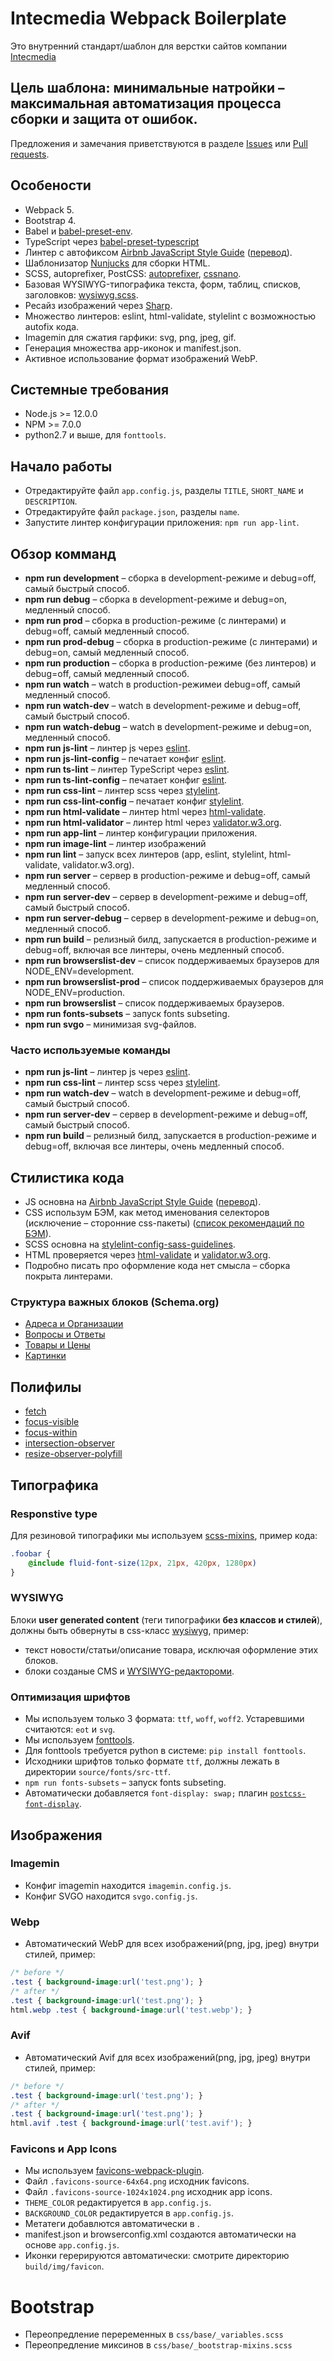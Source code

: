 # Intecmedia Webpack Boilerplate


Это внутренний стандарт/шаблон для верстки сайтов компании [Intecmedia](http://intecmedia.ru)

## Цель шаблона: минимальные натройки – максимальная автоматизация процесса сборки и защита от ошибок.

Предложения и замечания приветствуются в разделе [Issues](https://github.com/Intecmedia/Intecmedia.Webpack/issues/new)
или [Pull requests](https://github.com/intecmedia/Intecmedia.Webpack/pulls).

## Особености
* Webpack 5.
* Bootstrap 4.
* Babel и [babel-preset-env](https://babeljs.io/docs/en/babel-preset-env).
* TypeScript через [babel-preset-typescript](https://babeljs.io/docs/en/babel-preset-typescript)
* Линтер с автофиксом [Airbnb JavaScript Style Guide](https://github.com/airbnb/javascript) ([перевод](https://github.com/leonidlebedev/javascript-airbnb)).
* Шаблонизатор [Nunjucks](https://mozilla.github.io/nunjucks/) для сборки HTML.
* SCSS, autoprefixer, PostCSS: [autoprefixer](https://github.com/postcss/autoprefixer),
[cssnano](http://cssnano.co/).
* Базовая WYSIWYG-типографика текста, форм, таблиц, списков, заголовков:
[wysiwyg.scss](https://github.com/Intecmedia/Intecmedia.Webpack/blob/master/source/css/base/_wysiwyg.scss).
* Ресайз изображений через [Sharp](https://sharp.pixelplumbing.com/).
* Множество линтеров: eslint, html-validate, stylelint с возможностью autofix кода.
* Imagemin для сжатия гарфики: svg, png, jpeg, gif.
* Генерация множества app-иконок и manifest.json.
* Активное использование формат изображений WebP.

## Системные требования
* Node.js >= 12.0.0
* NPM >= 7.0.0
* python2.7 и выше, для `fonttools`.

## Начало работы
* Отредактируйте файл `app.config.js`, разделы `TITLE`, `SHORT_NAME` и `DESCRIPTION`.
* Отредактируйте файл `package.json`, разделы `name`.
* Запустите линтер конфигурации приложения: `npm run app-lint`.

## Обзор комманд
* **npm run development** – сборка в development-режиме и debug=off, самый быстрый способ.
* **npm run debug** – сборка в development-режиме и debug=on, медленный способ.
* **npm run prod** – сборка в production-режиме (с линтерами) и debug=off, самый медленный способ.
* **npm run prod-debug** – сборка в production-режиме (с линтерами) и debug=on, самый медленный способ.
* **npm run production** – сборка в production-режиме (без линтеров) и debug=off, самый медленный способ.
* **npm run watch** – watch в production-режимеи debug=off, самый медленный способ.
* **npm run watch-dev** – watch в development-режиме и debug=off, самый быстрый способ.
* **npm run watch-debug** – watch в development-режиме и debug=on, медленный способ.
* **npm run js-lint** – линтер js через [eslint](https://eslint.org/).
* **npm run js-lint-config** – печатает конфиг [eslint](https://eslint.org/).
* **npm run ts-lint** – линтер TypeScript через [eslint](https://eslint.org/).
* **npm run ts-lint-config** – печатает конфиг [eslint](https://eslint.org/).
* **npm run css-lint** – линтер scss через [stylelint](https://stylelint.io/).
* **npm run css-lint-config** – печатает конфиг [stylelint](https://stylelint.io/).
* **npm run html-validate** – линтер html через [html-validate](https://html-validate.org/).
* **npm run html-validator** – линтер html через [validator.w3.org](https://validator.w3.org/).
* **npm run app-lint** – линтер конфигурации приложения.
* **npm run image-lint** – линтер изображений
* **npm run lint** – запуск всех линтеров (app, eslint, stylelint, html-validate, validator.w3.org).
* **npm run server** – сервер в production-режиме и debug=off, самый медленный способ.
* **npm run server-dev** – сервер в development-режиме и debug=off, самый быстрый способ.
* **npm run server-debug** – сервер в development-режиме и debug=on, медленный способ.
* **npm run build** – релизный билд, запускается в production-режиме и debug=off, включая все линтеры, очень медленный способ.
* **npm run browserslist-dev** – список поддерживаемых браузеров для NODE_ENV=development.
* **npm run browserslist-prod** – список поддерживаемых браузеров для NODE_ENV=production.
* **npm run browserslist** – список поддерживаемых браузеров.
* **npm run fonts-subsets** – запуск fonts subseting.
* **npm run svgo** – минимизая svg-файлов.

### Часто используемые команды
* **npm run js-lint** – линтер js через [eslint](https://eslint.org/).
* **npm run css-lint** – линтер scss через [stylelint](https://stylelint.io/).
* **npm run watch-dev** – watch в development-режиме и debug=off, самый быстрый способ.
* **npm run server-dev** – сервер в development-режиме и debug=off, самый быстрый способ.
* **npm run build** – релизный билд, запускается в production-режиме и debug=off, включая все линтеры, очень медленный способ.

## Стилистика кода
* JS основна на [Airbnb JavaScript Style Guide](https://github.com/airbnb/javascript) ([перевод](https://github.com/leonidlebedev/javascript-airbnb)).
* CSS использум БЭМ, как метод именования селекторов (исключение – сторонние css-пакеты) ([список рекомендаций по БЭМ](https://nicothin.pro/idiomatic-pre-CSS/)).
* SCSS основна на [stylelint-config-sass-guidelines](https://sass-guidelin.es/ru/).
* HTML проверяется через [html-validate](https://html-validate.org/) и [validator.w3.org](https://validator.w3.org/).
* Подробно писать про оформление кода нет смысла – сборка покрыта линтерами.

### Структура важных блоков (Schema.org)
* [Адреса и Организации](http://help.yandex.ru/webmaster/supported-schemas/address-organization.xml)
* [Вопросы и Ответы](http://help.yandex.ru/webmaster/supported-schemas/questions.xml)
* [Товары и Цены](http://help.yandex.ru/webmaster/supported-schemas/goods-prices.xml)
* [Картинки](http://help.yandex.ru/webmaster/supported-schemas/image.xml)

## Полифилы
* [fetch](https://github.com/github/fetch#readme)
* [focus-visible](https://github.com/WICG/focus-visible)
* [focus-within](https://github.com/jonathantneal/focus-within)
* [intersection-observer](https://github.com/w3c/IntersectionObserver#readme)
* [resize-observer-polyfill](https://github.com/que-etc/resize-observer-polyfill)

## Типографика
### Responstive type
Для резиновой типографики мы используем [scss-mixins](https://github.com/Intecmedia/Intecmedia.Webpack/blob/master/source/css/utils/_fluid.scss), пример кода:
```scss
.foobar {
    @include fluid-font-size(12px, 21px, 420px, 1280px)
}
```
### WYSIWYG
Блоки **user generated content** (теги типографики **без классов и стилей**),
должны быть обвернуты в css-класс [wysiwyg](https://github.com/Intecmedia/Intecmedia.Webpack/blob/master/source/css/pages/_wysiwyg.scss), пример:
* текст новости/статьи/описание товара, исключая оформление этих блоков.
* блоки созданые CMS и [WYSIWYG-редактороми](https://ru.wikipedia.org/wiki/CKeditor).

### Оптимизация шрифтов
* Мы используем только 3 формата: `ttf`, `woff`, `woff2`. Устаревшими считаются: `eot` и `svg`.
* Мы используем [fonttools](https://github.com/fonttools/fonttools).
* Для fonttools требуется python в системе: `pip install fonttools`.
* Исходники шрифтов только формате `ttf`, должны лежать в директории `source/fonts/src-ttf`.
* `npm run fonts-subsets` – запуск fonts subseting.
* Автоматически добавляется `font-display: swap;` плагин [`postcss-font-display`](https://github.com/dkrnl/postcss-font-display).

## Изображения

### Imagemin
* Конфиг imagemin находится `imagemin.config.js`.
* Конфиг SVGO находится `svgo.config.js`.

### Webp
* Автоматический WebP для всех изображений(png, jpg, jpeg) внутри стилей, пример:
```css
/* before */
.test { background-image:url('test.png'); }
/* after */
.test { background-image:url('test.png'); }
html.webp .test { background-image:url('test.webp'); }
```
### Avif
* Автоматический Avif для всех изображений(png, jpg, jpeg) внутри стилей, пример:
```css
/* before */
.test { background-image:url('test.png'); }
/* after */
.test { background-image:url('test.png'); }
html.avif .test { background-image:url('test.avif'); }
```

### Favicons и App Icons
* Мы используем [favicons-webpack-plugin](https://github.com/jantimon/favicons-webpack-plugin).
* Файл `.favicons-source-64x64.png` исходник favicons.
* Файл `.favicons-source-1024x1024.png` исходник app icons.
* `THEME_COLOR` редактируется в `app.config.js`.
* `BACKGROUND_COLOR` редактируется в `app.config.js`.
* Метатеги добавлются автоматически в <head>.
* manifest.json и browserconfig.xml создаются автоматически на основе `app.config.js`.
* Иконки герерируются автоматически: смотрите директорию `build/img/favicon`.

# Bootstrap
* Переопредление переременных в `css/base/_variables.scss`
* Переопредление миксинов в `css/base/_bootstrap-mixins.scss`
